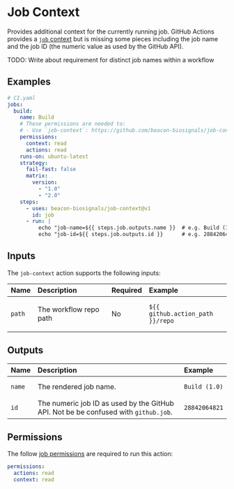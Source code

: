 # Job Context

Provides additional context for the currently running job. GitHub Actions provides a [`job` context](https://docs.github.com/en/actions/writing-workflows/choosing-what-your-workflow-does/accessing-contextual-information-about-workflow-runs#job-context) but is missing some pieces including the job name and the job ID (the numeric value as used by the GitHub API).

TODO: Write about requirement for distinct job names within a workflow

## Examples

```yaml
# CI.yaml
jobs:
  build:
    name: Build
    # These permissions are needed to:
    # - Use `job-context`: https://github.com/beacon-biosignals/job-context#permissions
    permissions:
      context: read
      actions: read
    runs-on: ubuntu-latest
    strategy:
      fail-fast: false
      matrix:
        version:
          - "1.0"
          - "2.0"
    steps:
      - uses: beacon-biosignals/job-context@v1
        id: job
      - run: |
          echo "job-name=${{ steps.job.outputs.name }}  # e.g. Build (1.0)
          echo "job-id=${{ steps.job.outputs.id }}      # e.g. 28842064821
```

## Inputs

The `job-context` action supports the following inputs:

| Name             | Description | Required | Example |
|:-----------------|:------------|:---------|:--------|
| `path`           | The workflow repo path | No | <pre><code>${{ github.action_path }}/repo</code></pre> |

## Outputs

| Name   | Description | Example |
|:-------|:------------|:--------|
| `name` | The rendered job name. | <pre><code>Build (1.0)</code></pre> |
| `id`   | The numeric job ID as used by the GitHub API. Not be be confused with `github.job`. | <pre><code>28842064821</code></pre> |

## Permissions

The follow [job permissions](https://docs.github.com/en/actions/using-jobs/assigning-permissions-to-jobs) are required to run this action:

```yaml
permissions:
  actions: read
  context: read
```
